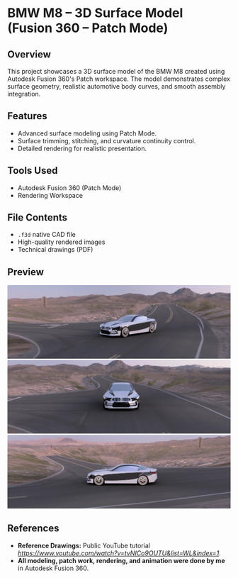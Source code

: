 # BMW M8 – 3D Surface Model (Fusion 360 – Patch Mode)

## Overview
This project showcases a 3D surface model of the BMW M8 created using Autodesk Fusion 360's Patch workspace. The model demonstrates complex surface geometry, realistic automotive body curves, and smooth assembly integration.

## Features
- Advanced surface modeling using Patch Mode.
- Surface trimming, stitching, and curvature continuity control.
- Detailed rendering for realistic presentation.

## Tools Used
- Autodesk Fusion 360 (Patch Mode)
- Rendering Workspace

## File Contents
- `.f3d` native CAD file
- High-quality rendered images
- Technical drawings (PDF)

## Preview
![BMW M8 Render](%20Render-Images/BMW_M8_Render.PNG)
![BMW M8 Render Front](%20Render-Images/BMW_M8_Render_Front.PNG)  
![BMW M8 Side View](%20Render-Images/BMW_M8_Side_View.PNG)

##  References
- **Reference Drawings:** Public YouTube tutorial *https://www.youtube.com/watch?v=tvNICo9OUTU&list=WL&index=1*.
- **All modeling, patch work, rendering, and animation were done by me** in Autodesk Fusion 360.
